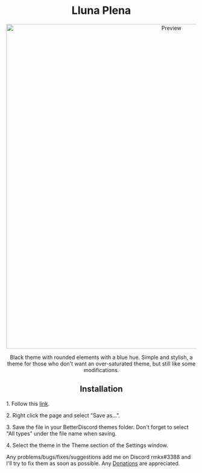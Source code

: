 <h1 align="center">Lluna Plena</h1>
<p align="center">
  <img alt="Preview" width="860" alt="preview" src="https://i.imgur.com/Q6PEAHf.png">
<p align="center">
<p align="center">Black theme with rounded elements with a blue hue. Simple and stylish, a theme for those who don't want an over-saturated theme, but still like some modifications.</p>

<h2 align="center">Installation</h2>
<p>1. Follow this <a href="https://raw.githubusercontent.com/rmkx/rmkx.github.io/main/LlunaPlena/LlunaPlena.theme.css">link</a>.</p>
<p>2. Right click the page and select "Save as...".</p>
<p>3. Save the file in your BetterDiscord themes folder. Don't forget to select "All types" under the file name when saving.</p>
<p>4. Select the theme in the Theme section of the Settings window.</p>

Any problems/bugs/fixes/suggestions add me on Discord rmkx#3388 and I'll try to fix them as soon as possible. Any <a href="https://bit.ly/3fnzq1Z">Donations</a> are appreciated.
